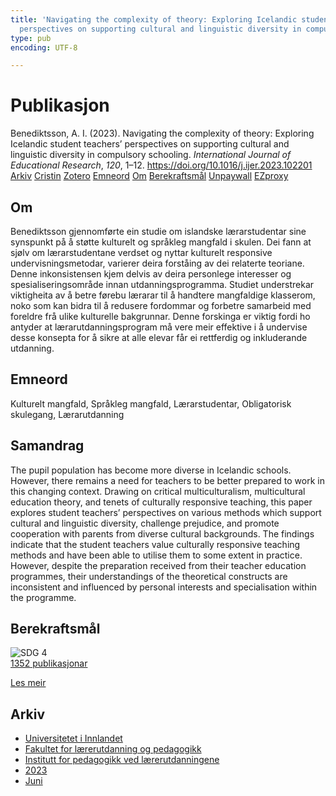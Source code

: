 ```yaml
---
title: 'Navigating the complexity of theory: Exploring Icelandic student teachers’
  perspectives on supporting cultural and linguistic diversity in compulsory schooling'
type: pub
encoding: UTF-8

---
```

<h1>Publikasjon</h1>
<article id="csl-bib-container-H7VQ8M7M" class="csl-bib-container">
  <div class="csl-bib-body"> <div class="csl-entry">Benediktsson, A. I. (2023). Navigating the complexity of theory: Exploring Icelandic student teachers’ perspectives on supporting cultural and linguistic diversity in compulsory schooling. <i>International Journal of Educational Research</i>, <i>120</i>, 1–12. <a href="https://doi.org/10.1016/j.ijer.2023.102201">https://doi.org/10.1016/j.ijer.2023.102201</a></div> </div>
  <div class="csl-bib-buttons">
    <a href="#taxonomy-article-H7VQ8M7M" alt="archive" class="csl-bib-button">Arkiv</a>
    <a href="https://app.cristin.no/results/show.jsf?id=2154292" alt="Cristin" class="csl-bib-button">Cristin</a>
    <a href="http://zotero.org/groups/5881554/items/H7VQ8M7M" alt="Zotero" class="csl-bib-button">Zotero</a>
    <a href="#keywords-article-H7VQ8M7M" alt="keywords" class="csl-bib-button">Emneord</a>
    <a href="#about-article-H7VQ8M7M" alt="about_pub" class="csl-bib-button">Om</a>
    <a href="#sdg-article-H7VQ8M7M" alt="sdg" class="csl-bib-button">Berekraftsmål</a>
    <a href="https://doi.org/10.1016/j.ijer.2023.102201" alt="Unpaywall" class="csl-bib-button">Unpaywall</a>
    <a href="https://doi.org/10.1016/j.ijer.2023.102201" alt="EZproxy" class="csl-bib-button">EZproxy</a>
  </div>
  <div id="csl-bib-meta-container-H7VQ8M7M"></div>
</article>
<div id="csl-bib-meta-H7VQ8M7M" class="csl-bib-meta">
  <article id="about-article-H7VQ8M7M" class="about_pub-article">
    <h1>Om</h1>
    Benediktsson gjennomførte ein studie om islandske lærarstudentar sine synspunkt på å støtte kulturelt og språkleg mangfald i skulen. Dei fann at sjølv om lærarstudentane verdset og nyttar kulturelt responsive undervisningsmetodar, varierer deira forståing av dei relaterte teoriane. Denne inkonsistensen kjem delvis av deira personlege interesser og spesialiseringsområde innan utdanningsprogramma. Studiet understrekar viktigheita av å betre førebu lærarar til å handtere mangfaldige klasserom, noko som kan bidra til å redusere fordommar og forbetre samarbeid med foreldre frå ulike kulturelle bakgrunnar. Denne forskinga er viktig fordi ho antyder at lærarutdanningsprogram må vere meir effektive i å undervise desse konsepta for å sikre at alle elevar får ei rettferdig og inkluderande utdanning.
  </article>
  <article id="keywords-article-H7VQ8M7M" class="keywords-article">
    <h1>Emneord</h1>
    Kulturelt mangfald, Språkleg mangfald, Lærarstudentar, Obligatorisk skulegang, Lærarutdanning
  </article>
  <article id="abstract-article-H7VQ8M7M" class="abstract-article">
    <h1>Samandrag</h1>
    The pupil population has become more diverse in Icelandic schools. However, there remains a need for teachers to be better prepared to work in this changing context. Drawing on critical multiculturalism, multicultural education theory, and tenets of culturally responsive teaching, this paper explores student teachers’ perspectives on various methods which support cultural and linguistic diversity, challenge prejudice, and promote cooperation with parents from diverse cultural backgrounds. The findings indicate that the student teachers value culturally responsive teaching methods and have been able to utilise them to some extent in practice. However, despite the preparation received from their teacher education programmes, their understandings of the theoretical constructs are inconsistent and influenced by personal interests and specialisation within the programme.
  </article>
  <article id="sdg-article-H7VQ8M7M" class="sdg-article">
    <h1>Berekraftsmål</h1>
    <div class="sdg-container"><div id="sdg4" class="sdg">
        <img src="{{< params subfolder >}}images/sdg/sdg04_nn.png" class="image" alt="SDG 4">
        <div class="sdg-overlay">
          <a href="{{< params subfolder >}}nn/archive/?sdg=4#archive" class="sdg-publication-count"><span>1352</span> publikasjonar</a>
          <p><a href="https://fn.no/om-fn/fns-baerekraftsmaal/god-utdanning?lang=nno-NO" class="sdg-read-more">Les meir</a></p>
        </div>
      </div></div>
  </article>
  <article id="taxonomy-article-H7VQ8M7M" class="taxonomy-article">
    <h1>Arkiv</h1>
    <ul>
      <li><a href="{{< params subfolder >}}nn/archive/?key=3DCRN523">Universitetet i Innlandet</a></li>
      <li><a href="{{< params subfolder >}}nn/archive/?key=WYNZA47F">Fakultet for lærerutdanning og pedagogikk</a></li>
      <li><a href="{{< params subfolder >}}nn/archive/?key=BKPR6TE7">Institutt for pedagogikk ved lærerutdanningene</a></li>
      <li><a href="{{< params subfolder >}}nn/archive/?key=TKXB7BTS">2023</a></li>
      <li><a href="{{< params subfolder >}}nn/archive/?key=QY4899FS">Juni</a></li>
    </ul>
  </article>
</div>
